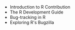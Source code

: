  - Introduction to R Contribution
 - The R Development Guide
 - Bug-tracking in R
 - Exploring R's Bugzilla
